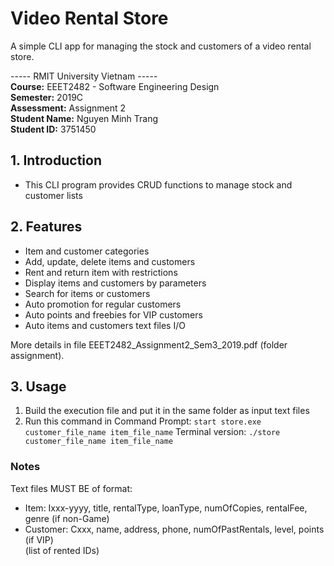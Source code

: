 # Video Rental Store

A simple CLI app for managing the stock and customers of a video rental store.

----- RMIT University Vietnam -----<br>
**Course:** EEET2482 - Software Engineering Design<br>
**Semester:** 2019C<br>
**Assessment:** Assignment 2<br>
**Student Name:** Nguyen Minh Trang<br>
**Student ID:** 3751450<br>

## 1. Introduction
- This CLI program provides CRUD functions to manage stock and customer lists

## 2. Features
- Item and customer categories  
- Add, update, delete items and customers  
- Rent and return item with restrictions  
- Display items and customers by parameters  
- Search for items or customers  
- Auto promotion for regular customers  
- Auto points and freebies for VIP customers  
- Auto items and customers text files I/O  

More details in file EEET2482_Assignment2_Sem3_2019.pdf (folder assignment).

## 3. Usage
1. Build the execution file and put it in the same folder as input text files
2. Run this command in Command Prompt:
```start store.exe customer_file_name item_file_name```
Terminal version:
```./store customer_file_name item_file_name```


### Notes 
Text files MUST BE of format:  
- Item: Ixxx-yyyy, title, rentalType, loanType, numOfCopies, rentalFee, genre (if non-Game)  
- Customer: Cxxx, name, address, phone, numOfPastRentals, level, points (if VIP)  
		  (list of rented IDs)  
